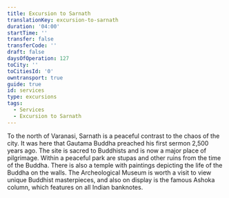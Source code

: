 ```yaml
---
title: Excursion to Sarnath
translationKey: excursion-to-sarnath
duration: '04:00'
startTime: ''
transfer: false
transferCode: ''
draft: false
daysOfOperation: 127
toCity: ''
toCitiesId: '0'
owntransport: true
guide: true
id: services
type: excursions
tags:
  - Services
  - Excursion to Sarnath
---
```

To the north of Varanasi, Sarnath is a peaceful contrast to the chaos of the city. It was here that Gautama Buddha preached his first sermon 2,500 years ago. The site is sacred to Buddhists and is now a major place of pilgrimage. Within a peaceful park are stupas and other ruins from the time of the Buddha. There is also a temple with paintings depicting the life of the Buddha on the walls. The Archeological Museum is worth a visit to view unique Buddhist masterpieces, and also on display is the famous Ashoka column, which features on all Indian banknotes.